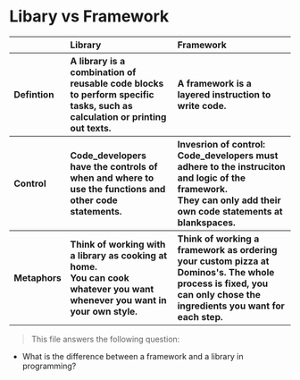 # Libary vs Framework

<table style="text-align: left">
    <tr>
        <th> </th>
        <th>Library </th>
        <th>Framework </th>
    </tr>    
    <tr>
        <th>Defintion</th>
        <th>A library is a combination of reusable code blocks to perform specific tasks, such as calculation or printing out texts.  </th>
        <th>A framework is a layered instruction to write code. </th>
    </tr>   
    <tr>
        <th>Control</th>
        <th>Code_developers have the controls of when and where to use the functions and other code statements.</th>
        <th>Invesrion of control: <br />
      Code_developers must adhere to the instruciton and logic of the framework.<br />
          They can only add their own code statements at blankspaces.</th>
    </tr>      
    <tr>
        <th>Metaphors</th>
        <th>Think of working with a library as cooking at home. <br />
      You can cook whatever you want whenever you want in your own style.</th>
        <th>Think of working a framework as ordering your custom pizza at Dominos's.
      The whole process is fixed, you can only chose the ingredients you want for each step. </th>
    </tr> 
</table>


> This file answers the following question:
- What is the difference between a framework and a library in programming?
